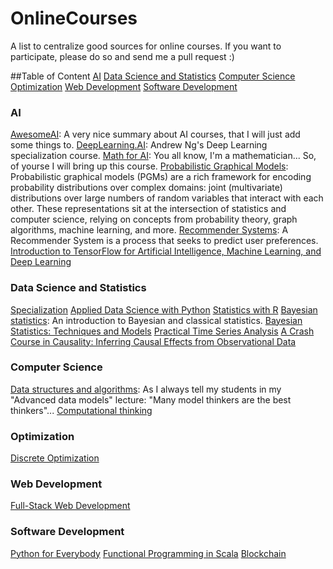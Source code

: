 # OnlineCourses
A list to centralize good sources for online courses.
If you want to participate, please do so and send me a pull request :)

##Table of Content
[AI](#ai)
[Data Science and Statistics](#data-science-and-statistics)
[Computer Science](#computer-science)
[Optimization](#optimization)
[Web Development](#web-development)
[Software Development](#software-development)

### AI
[AwesomeAI](https://github.com/hades217/awesome-ai): A very nice summary about AI courses, that I will just add some things to.
[DeepLearning.AI](https://www.deeplearning.ai/ "DeepLearning.AI"): Andrew Ng's Deep Learning specialization course.
[Math for AI](https://www.coursera.org/specializations/mathematics-machine-learning): You all know, I'm a mathematician... So, of yourse I will bring up this course.
[Probabilistic Graphical Models](https://www.coursera.org/specializations/probabilistic-graphical-models): Probabilistic graphical models (PGMs) are a rich framework for encoding probability distributions over complex domains: joint (multivariate) distributions over large numbers of random variables that interact with each other. These representations sit at the intersection of statistics and computer science, relying on concepts from probability theory, graph algorithms, machine learning, and more. 
[Recommender Systems](https://www.coursera.org/specializations/recommender-systems): A Recommender System is a process that seeks to predict user preferences.
[Introduction to TensorFlow for Artificial Intelligence, Machine Learning, and Deep Learning](https://www.coursera.org/learn/introduction-tensorflow)

### Data Science and Statistics
[Specialization](https://www.coursera.org/specializations/jhu-data-science)
[Applied Data Science with Python](https://www.coursera.org/specializations/data-science-python)
[Statistics with R](https://www.coursera.org/specializations/statistics)
[Bayesian statistics](https://www.coursera.org/learn/bayesian-statistics): An introduction to Bayesian and classical statistics.
[Bayesian Statistics: Techniques and Models](https://www.coursera.org/learn/mcmc-bayesian-statistics)
[Practical Time Series Analysis](https://www.coursera.org/learn/practical-time-series-analysis)
[A Crash Course in Causality: Inferring Causal Effects from Observational Data](https://www.coursera.org/learn/crash-course-in-causality)

### Computer Science
[Data structures and algorithms](https://www.coursera.org/specializations/data-structures-algorithms): As I always tell my students in my "Advanced data models" lecture: "Many model thinkers are the best thinkers"...
[Computational thinking](https://www.coursera.org/learn/computational-thinking-problem-solving)

### Optimization
[Discrete Optimization](https://www.coursera.org/learn/discrete-optimization)

### Web Development
[Full-Stack Web Development](https://www.coursera.org/specializations/full-stack-react)

### Software Development
[Python for Everybody](https://www.coursera.org/specializations/python)
[Functional Programming in Scala](https://www.coursera.org/specializations/scala)
[Blockchain](https://www.coursera.org/specializations/blockchain)


